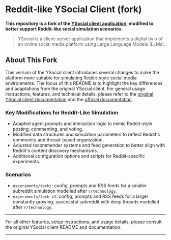 # Reddit-like YSocial Client (fork)

**This repository is a fork of the [YSocial client application](https://github.com/YSocialTwin/YClient), modified to better support Reddit-like social simulation scenarios.**


> YSocial is a client-server application that implements a digital twin of an online social media platform using Large Language Models (LLMs). 

## About This Fork

This version of the YSocial client introduces several changes to make the platform more suitable for simulating Reddit-style social media environments. The focus of this README is to highlight the key differences and adaptations from the original YSocial client. For general usage instructions, features, and technical details, please refer to the [original YSocial client documentation](https://github.com/YSocialTwin/YClient) and the [official documentation](https://ysocialtwin.github.io/).

### Key Modifications for Reddit-Like Simulation

- Adapted agent prompts and interaction logic to mimic Reddit-style posting, commenting, and voting.
- Modified data structures and simulation parameters to reflect Reddit's community and thread-based organization.
- Adjusted recommender systems and feed generation to better align with Reddit's content discovery mechanisms.
- Additional configuration options and scripts for Reddit-specific experiments.

### Scenarios

- `experiments/tech/`: config, prompts and RSS feeds for a smaller subreddit simulation modelled after `r/technology`.
- `experiments/tech-v1`: config, prompts and RSS feeds for a larger constantly growing, successful subreddit with deep threads modelled after `r/technology`.

---

For all other features, setup instructions, and usage details, please consult the original YSocial client README and documentation.

---
